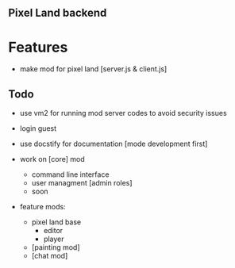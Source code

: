 ## Pixel Land backend

# Features
- make mod for pixel land [server.js & client.js]

## Todo
- use vm2 for running mod server codes to avoid security issues
- login guest
- use docstify for documentation [mode development first]
- work on [core] mod
   - command line interface
   - user managment [admin roles]
   - soon

- feature mods:
   - pixel land base
      - editor
      - player
   - [painting mod]
   - [chat mod]
